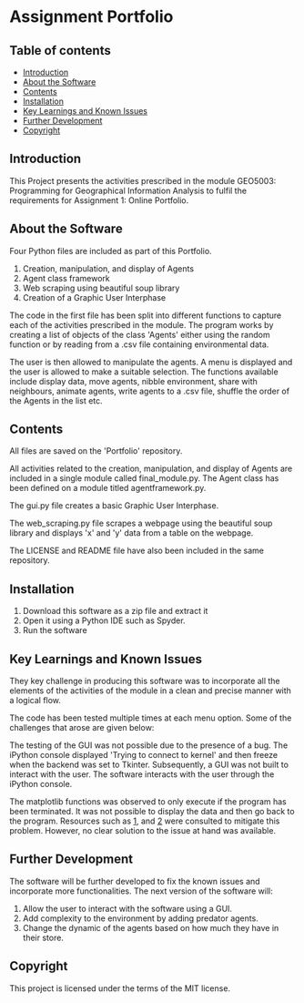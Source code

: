 # Assignment Portfolio

## Table of contents
* [Introduction](#Introduction)
* [About the Software](#About_the_Software)
* [Contents](#Contents)
* [Installation](#Installation)
* [Key Learnings and Known Issues](#Key_Learnings_and_Known_Issues)
* [Further Development](#Further_Development)
* [Copyright](#Copyright)

## Introduction
This Project presents the activities prescribed in the module GEO5003: Programming for Geographical Information Analysis to fulfil the requirements for Assignment 1: Online Portfolio.

## About the Software
Four Python files are included as part of this Portfolio.

1. Creation, manipulation, and display of Agents
2. Agent class framework
3. Web scraping using beautiful soup library
4. Creation of a Graphic User Interphase

The code in the first file has been split into different functions to capture each of the activities prescribed in the module. The program works by creating a list of objects of the class 'Agents' either using the random function or by reading from a .csv file containing environmental data.

The user is then allowed to manipulate the agents. A menu is displayed and the user is allowed to make a suitable selection. The functions available include display data, move agents, nibble environment, share with neighbours, animate agents, write agents to a .csv file, shuffle the order of the Agents in the list etc.

## Contents 
All files are saved on the 'Portfolio' repository. 

All activities related to the creation, manipulation, and display of Agents are included in a single module called final_module.py. The Agent class has been defined on a module titled agentframework.py. 

The gui.py file creates a basic Graphic User Interphase.

The web_scraping.py file scrapes a webpage using the beautiful soup library and displays 'x' and 'y' data from a table on the webpage.

The LICENSE and README file have also been included in the same repository. 

## Installation
1. Download this software as a zip file and extract it
2. Open it using a Python IDE such as Spyder. 
3. Run the software 

## Key Learnings and Known Issues

They key challenge in producing this software was to incorporate all the elements of the activities of the module in a clean and precise manner with a logical flow. 

The code has been tested multiple times at each menu option. Some of the challenges that arose are given below:

The testing of the GUI was not possible due to the presence of a bug. The iPython console displayed 'Trying to connect to kernel' and then freeze when the backend was set to Tkinter. Subsequently, a GUI was not built to interact with the user. The software interacts with the user through the iPython console. 

The matplotlib functions was observed to only execute if the program has been terminated. It was not possible to display the data and then go back to the program. Resources such as [1], and [2] were consulted to mitigate this problem. However, no clear solution to the issue at hand was available.

[1]: https://stackoverflow.com/questions/458209/is-there-a-way-to-detach-matplotlib-plots-so-that-the-computation-can-continue
[2]: https://stackoverflow.com/questions/17149646/matplotlib-force-plot-display-and-then-return-to-main-code

## Further Development 
The software will be further developed to fix the known issues and incorporate more functionalities. The next version of the software will:

1. Allow the user to interact with the software using a GUI.
2. Add complexity to the environment by adding predator agents.
3. Change the dynamic of the agents based on how much they have in their store.

## Copyright
This project is licensed under the terms of the MIT license. 
